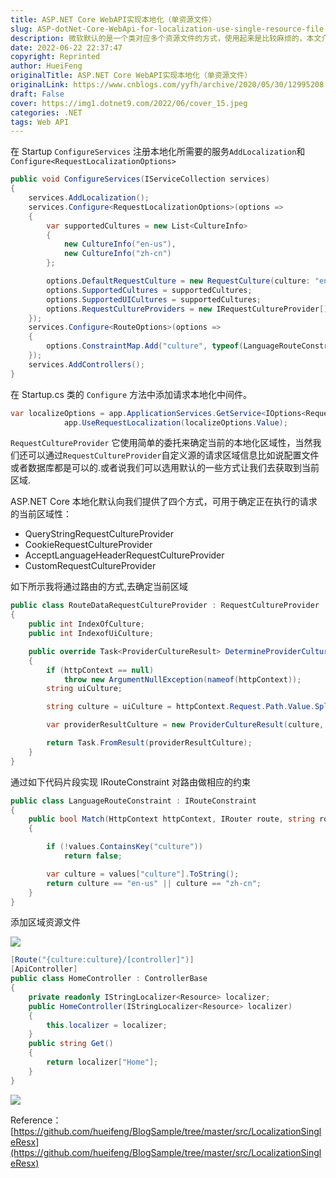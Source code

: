 ```yaml
---
title: ASP.NET Core WebAPI实现本地化（单资源文件）
slug: ASP-dotNet-Core-WebApi-for-localization-use-single-resource-file
description: 微软默认的是一个类对应多个资源文件的方式，使用起来是比较麻烦的，本文介绍单资源文件使用方式，即整个项目所有类对应一套多语言资源文件。
date: 2022-06-22 22:37:47
copyright: Reprinted
author: HueiFeng
originalTitle: ASP.NET Core WebAPI实现本地化（单资源文件）
originalLink: https://www.cnblogs.com/yyfh/archive/2020/05/30/12995208.html
draft: False
cover: https://img1.dotnet9.com/2022/06/cover_15.jpeg
categories: .NET
tags: Web API
---
```


在 Startup `ConfigureServices` 注册本地化所需要的服务`AddLocalization`和 `Configure<RequestLocalizationOptions>`

```csharp
public void ConfigureServices(IServiceCollection services)
{
    services.AddLocalization();
    services.Configure<RequestLocalizationOptions>(options =>
    {
        var supportedCultures = new List<CultureInfo>
        {
            new CultureInfo("en-us"),
            new CultureInfo("zh-cn")
        };

        options.DefaultRequestCulture = new RequestCulture(culture: "en-us", uiCulture: "en-us");
        options.SupportedCultures = supportedCultures;
        options.SupportedUICultures = supportedCultures;
        options.RequestCultureProviders = new IRequestCultureProvider[] { new RouteDataRequestCultureProvider { IndexOfCulture = 1, IndexofUiCulture = 1 } };
    });
    services.Configure<RouteOptions>(options =>
    {
        options.ConstraintMap.Add("culture", typeof(LanguageRouteConstraint));
    });
    services.AddControllers();
}
```

在 Startup.cs 类的 `Configure` 方法中添加请求本地化中间件。

```csharp
var localizeOptions = app.ApplicationServices.GetService<IOptions<RequestLocalizationOptions>>();
            app.UseRequestLocalization(localizeOptions.Value);
```

`RequestCultureProvider` 它使用简单的委托来确定当前的本地化区域性，当然我们还可以通过`RequestCultureProvider`自定义源的请求区域信息比如说配置文件或者数据库都是可以的.或者说我们可以选用默认的一些方式让我们去获取到当前区域.

ASP.NET Core 本地化默认向我们提供了四个方式，可用于确定正在执行的请求的当前区域性：

- QueryStringRequestCultureProvider
- CookieRequestCultureProvider
- AcceptLanguageHeaderRequestCultureProvider
- CustomRequestCultureProvider

如下所示我将通过路由的方式,去确定当前区域

```csharp
public class RouteDataRequestCultureProvider : RequestCultureProvider
{
    public int IndexOfCulture;
    public int IndexofUiCulture;

    public override Task<ProviderCultureResult> DetermineProviderCultureResult(HttpContext httpContext)
    {
        if (httpContext == null)
            throw new ArgumentNullException(nameof(httpContext));
        string uiCulture;

        string culture = uiCulture = httpContext.Request.Path.Value.Split('/')[IndexOfCulture];

        var providerResultCulture = new ProviderCultureResult(culture, uiCulture);

        return Task.FromResult(providerResultCulture);
    }
}
```

通过如下代码片段实现 IRouteConstraint 对路由做相应的约束

```csharp
public class LanguageRouteConstraint : IRouteConstraint
{
    public bool Match(HttpContext httpContext, IRouter route, string routeKey, RouteValueDictionary values, RouteDirection routeDirection)
    {

        if (!values.ContainsKey("culture"))
            return false;

        var culture = values["culture"].ToString();
        return culture == "en-us" || culture == "zh-cn";
    }
}
```

添加区域资源文件

![](https://img1.dotnet9.com/2022/06/1501.png)

```csharp
[Route("{culture:culture}/[controller]")]
[ApiController]
public class HomeController : ControllerBase
{
    private readonly IStringLocalizer<Resource> localizer;
    public HomeController(IStringLocalizer<Resource> localizer)
    {
        this.localizer = localizer;
    }
    public string Get()
    {
        return localizer["Home"];
    }
}
```

![](https://img1.dotnet9.com/2022/06/1502.png)

Reference：[https://github.com/hueifeng/BlogSample/tree/master/src/LocalizationSingleResx](https://github.com/hueifeng/BlogSample/tree/master/src/LocalizationSingleResx)
